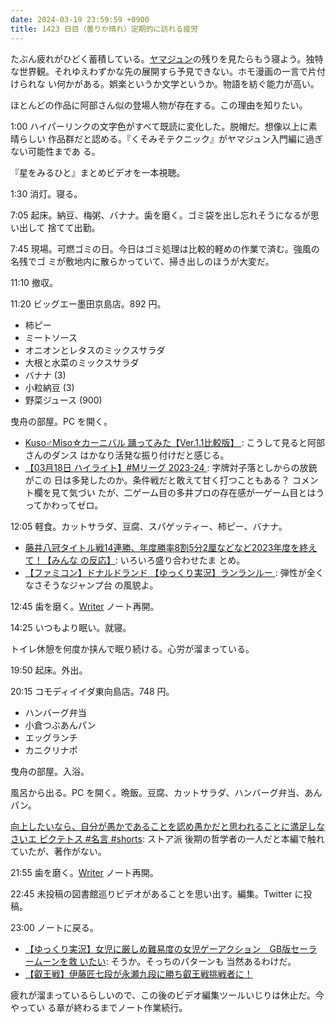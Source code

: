 ```yaml
---
date: 2024-03-19 23:59:59 +0900
title: 1423 日目（曇りか晴れ）定期的に訪れる疲労
---
```


たぶん疲れがひどく蓄積している。[ヤマジュン][ymj]の残りを見たらもう寝よう。独特
な世界観。それゆえわずかな先の展開すら予見できない。ホモ漫画の一言で片付けられな
い何かがある。娯楽というか文学というか。物語を紡ぐ能力が高い。

ほとんどの作品に阿部さん似の登場人物が存在する。この理由を知りたい。

1:00 ハイパーリンクの文字色がすべて既読に変化した。脱帽だ。想像以上に素晴らしい
作品群だと認める。『くそみそテクニック』がヤマジュン入門編に過ぎない可能性まであ
る。

『星をみるひと』まとめビデオを一本視聴。

1:30 消灯。寝る。

7:05 起床。納豆、梅粥、バナナ。歯を磨く。ゴミ袋を出し忘れそうになるが思い出して
捨てて出勤。

7:45 現場。可燃ゴミの日。今日はゴミ処理は比較的軽めの作業で済む。強風の名残でゴ
ミが敷地内に散らかっていて、掃き出しのほうが大変だ。

11:10 撤収。

11:20 ビッグエー墨田京島店。892 円。

* 柿ピー
* ミートソース
* オニオンとレタスのミックスサラダ
* 大根と水菜のミックスサラダ
* バナナ (3)
* 小粒納豆 (3)
* 野菜ジュース (900)

曳舟の部屋。PC を開く。

* [Kuso♂Miso☆カーニバル 踊ってみた【Ver.1.1比較版】
  ](https://www.youtube.com/watch?v=vvtxJoqbzt4): こうして見ると阿部さんのダンス
  はかなり活発な振り付けだと感じる。
* [【03月18日 ハイライト】#Mリーグ 2023-24
  ](https://www.youtube.com/watch?v=bss5ub7rzBI): 字牌対子落としからの放銃がこの
  日は多発したのか。条件戦だと敢えて甘く打つこともある？ コメント欄を見て気づい
  たが、二ゲーム目の多井プロの存在感が一ゲーム目とはうってかわってゼロ。

12:05 軽食。カットサラダ、豆腐、スパゲッティー、柿ピー、バナナ。

* [藤井八冠タイトル戦14連勝、年度勝率8割5分2厘などなど2023年度を終えて！【みんな
  の反応】](https://www.youtube.com/watch?v=D4EgZwoEnNQ): いろいろ盛り合わせたま
  とめ。
* [【ファミコン】ドナルドランド 【ゆっくり実況】ランランルー
  ](https://www.youtube.com/watch?v=VXFS509pXdo): 弾性が全くなさそうなジャンプ台
  の風貌よ。

12:45 歯を磨く。[Writer] ノート再開。

14:25 いつもより眠い。就寝。

トイレ休憩を何度か挟んで眠り続ける。心労が溜まっている。

19:50 起床。外出。

20:15 コモディイイダ東向島店。748 円。

* ハンバーグ弁当
* 小倉つぶあんパン
* エッグランチ
* カニクリナポ

曳舟の部屋。入浴。

風呂から出る。PC を開く。晩飯。豆腐、カットサラダ、ハンバーグ弁当、あんパン。

[向上したいなら、自分が愚かであることを認め愚かだと思われることに満足しなさいエ
ピクテトス #名言 #shorts](https://www.youtube.com/watch?v=eUfJMIG3irg): ストア派
後期の哲学者の一人だと本編で触れていたが、著作がない。

21:55 歯を磨く。[Writer] ノート再開。

22:45 未投稿の図書館巡りビデオがあることを思い出す。編集。Twitter に投稿。
<blockquote class="twitter-tweet"
  data-conversation="none"
  data-theme="dark" data-media-max-width="480" data-align="center">
<a href="https://twitter.com/showa_yojyo/status/1770086457836966359"></a>
</blockquote>

23:00 ノートに戻る。

* [【ゆっくり実況】女児に厳しめ難易度の女児ゲーアクション　GB版セーラームーンを救
  いたい](https://www.youtube.com/watch?v=XmviIHK8lRw): そうか。そっちのパターンも
  当然あるわけだ。
* [【叡王戦】伊藤匠七段が永瀬九段に勝ち叡王戦挑戦者に！
  ](https://www.youtube.com/watch?v=RYUlEV8-YkE)

疲れが溜まっているらしいので、この後のビデオ編集ツールいじりは休止だ。今やってい
る章が終わるまでノート作業続行。

[Writer]: https://documentation.libreoffice.org/en/english-documentation/writer/
[ymj]: http://yaranaika.xsrv.jp/yjm/top.html
